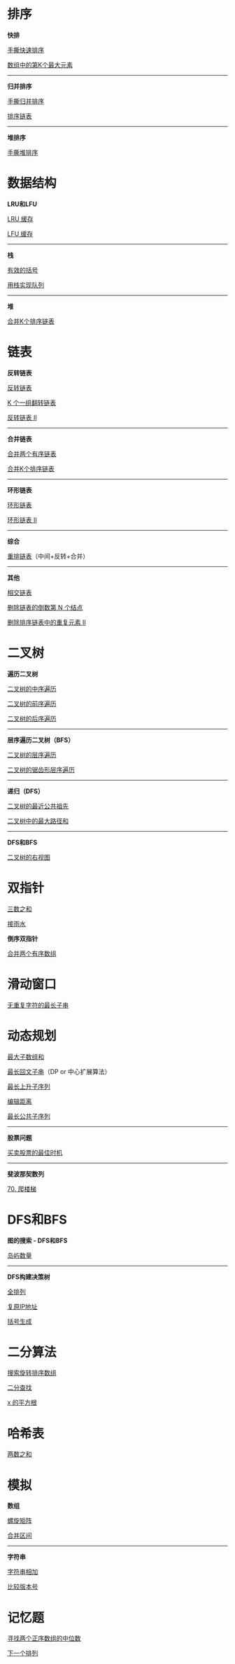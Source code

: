 # 排序

**快排**

[手撕快速排序](https://leetcode.cn/problems/sort-an-array)

[数组中的第K个最大元素](https://leetcode.cn/problems/kth-largest-element-in-an-array/)

------

**归并排序**

[手撕归并排序](https://leetcode.cn/problems/sort-an-array)

[排序链表](https://leetcode.cn/problems/sort-list)

------

**堆排序**

[手撕堆排序](https://leetcode.cn/problems/sort-an-array)

# 数据结构

**LRU和LFU**

[LRU 缓存](https://leetcode.cn/problems/lru-cache/)

[LFU 缓存](https://leetcode.cn/problems/lfu-cache/)

---

**栈**

[有效的括号](https://leetcode.cn/problems/valid-parentheses)

[用栈实现队列](https://leetcode.cn/problems/implement-queue-using-stacks)

---

**堆**

[合并K个排序链表](https://leetcode.cn/problems/merge-k-sorted-lists)

# 链表

**反转链表**

[反转链表](https://leetcode.cn/problems/reverse-linked-list)

[K 个一组翻转链表](https://leetcode.cn/problems/reverse-nodes-in-k-group)

[反转链表 II](https://leetcode.cn/problems/reverse-linked-list-ii)

---

**合并链表**

[合并两个有序链表](https://leetcode.cn/problems/merge-two-sorted-lists)

[合并K个排序链表](https://leetcode.cn/problems/merge-k-sorted-lists)

---

**环形链表**

[环形链表](https://leetcode.cn/problems/linked-list-cycle)

[环形链表 II](https://leetcode.cn/problems/linked-list-cycle-ii)

---

**综合**

[重排链表](https://leetcode.cn/problems/reorder-list)（中间+反转+合并）

---

**其他**

[相交链表](https://leetcode.cn/problems/intersection-of-two-linked-lists)

[删除链表的倒数第 N 个结点](https://leetcode.cn/problems/remove-nth-node-from-end-of-list/)

[删除排序链表中的重复元素 II](https://leetcode.cn/problems/remove-duplicates-from-sorted-list-ii/)

# 二叉树

**遍历二叉树**

[二叉树的中序遍历](https://leetcode.cn/problems/binary-tree-inorder-traversal/)

[二叉树的前序遍历](https://leetcode.cn/problems/binary-tree-preorder-traversal)

[二叉树的后序遍历](https://leetcode.cn/problems/binary-tree-postorder-traversal)

---

**层序遍历二叉树（BFS）**

[二叉树的层序遍历](https://leetcode.cn/problems/binary-tree-level-order-traversal)

[二叉树的锯齿形层序遍历](https://leetcode.cn/problems/binary-tree-zigzag-level-order-traversal/)

---

**递归（DFS）**

[二叉树的最近公共祖先](https://leetcode.cn/problems/lowest-common-ancestor-of-a-binary-tree/)

[二叉树中的最大路径和](https://leetcode.cn/problems/binary-tree-maximum-path-sum)

---

**DFS和BFS**

[二叉树的右视图](https://leetcode.cn/problems/binary-tree-right-side-view/)

# 双指针

[三数之和](https://leetcode.cn/problems/3sum)

[接雨水](https://leetcode.cn/problems/trapping-rain-water)

**倒序双指针**

[合并两个有序数组](https://leetcode.cn/problems/merge-sorted-array/)

# 滑动窗口

[无重复字符的最长子串](https://leetcode.cn/problems/longest-substring-without-repeating-characters)

# 动态规划

[最大子数组和](https://leetcode.cn/problems/maximum-subarray)

[最长回文子串](https://leetcode.cn/problems/longest-palindromic-substring)（DP or 中心扩展算法）

[最长上升子序列](https://leetcode.cn/problems/longest-increasing-subsequence)

[编辑距离](https://leetcode.cn/problems/edit-distance/)

[最长公共子序列](https://leetcode.cn/problems/longest-common-subsequence)

---

**股票问题**

[买卖股票的最佳时机](https://leetcode.cn/problems/best-time-to-buy-and-sell-stock/)

---

**斐波那契数列**

[70. 爬楼梯](https://leetcode.cn/problems/climbing-stairs/)

# DFS和BFS

**图的搜索 - DFS和BFS**

[岛屿数量](https://leetcode.cn/problems/number-of-islands)

---

**DFS构建决策树**

[全排列](https://leetcode.cn/problems/permutations/)

[复原IP地址](https://leetcode.cn/problems/restore-ip-addresses)

[括号生成](https://leetcode.cn/problems/generate-parentheses/)

# 二分算法

[搜索旋转排序数组](https://leetcode.cn/problems/search-in-rotated-sorted-array)

[二分查找](https://leetcode.cn/problems/binary-search)

[x 的平方根](https://leetcode.cn/problems/sqrtx)

# 哈希表

[两数之和](https://leetcode.cn/problems/two-sum)

# 模拟

**数组**

[螺旋矩阵](https://leetcode.cn/problems/spiral-matrix)

[合并区间](https://leetcode.cn/problems/merge-intervals)

---

**字符串**

[字符串相加](https://leetcode.cn/problems/add-strings)

[比较版本号](https://leetcode.cn/problems/compare-version-numbers/)

# 记忆题

[寻找两个正序数组的中位数](https://leetcode.cn/problems/median-of-two-sorted-arrays/)

[下一个排列](https://leetcode.cn/problems/next-permutation/)